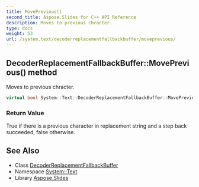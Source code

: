 ```yaml
---
title: MovePrevious()
second_title: Aspose.Slides for C++ API Reference
description: Moves to previous chracter.
type: docs
weight: 53
url: /system.text/decoderreplacementfallbackbuffer/moveprevious/
---
```

## DecoderReplacementFallbackBuffer::MovePrevious() method


Moves to previous chracter.

```cpp
virtual bool System::Text::DecoderReplacementFallbackBuffer::MovePrevious() override
```


### Return Value

True if there is a previous character in replacement string and a step back succeeded, false otherwise.

## See Also

* Class [DecoderReplacementFallbackBuffer](../)
* Namespace [System::Text](../../)
* Library [Aspose.Slides](../../../)